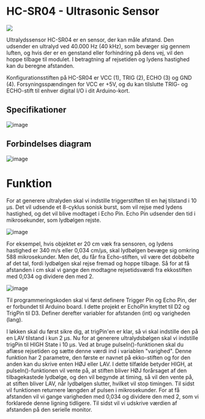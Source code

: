 # HC-SR04 - Ultrasonic Sensor

<img src="https://howtomechatronics.com/wp-content/uploads/2015/07/Ultrasonic-Sensor-HC-SR04-and-Arduino-Complete-Guide-2-768x432.jpg?ezimgfmt=ng%3Awebp%2Fngcb2" />

Ultralydssensor HC-SR04 er en sensor, der kan måle afstand. Den udsender en ultralyd ved 40.000 Hz (40 kHz), som bevæger sig gennem luften, og hvis der er en genstand eller forhindring på dens vej, vil den hoppe tilbage til modulet. I betragtning af rejsetiden og lydens hastighed kan du beregne afstanden.

Konfigurationsstiften på HC-SR04 er VCC (1), TRIG (2), ECHO (3) og GND (4). Forsyningsspændingen for VCC er +5V, og du kan tilslutte TRIG- og ECHO-stift til enhver digital I/O i dit Arduino-kort.

## Specifikationer
![image](https://user-images.githubusercontent.com/44589560/159899007-ae43fb3b-ab6a-4b67-955d-44e2f68c9138.png)

## Forbindelses diagram

![image](https://user-images.githubusercontent.com/44589560/159899137-8d0b5c4d-c3ab-473c-9a66-011866b3d5fa.png)

# Funktion
For at generere ultralyden skal vi indstille triggerstiften til en høj tilstand i 10 µs. Det vil udsende et 8-cyklus sonisk burst, som vil rejse med lydens hastighed, og det vil blive modtaget i Echo Pin. Echo Pin udsender den tid i mikrosekunder, som lydbølgen rejste.

![image](https://user-images.githubusercontent.com/44589560/159899366-f9403a1b-a197-4f92-adc9-611903a6b51d.png)

For eksempel, hvis objektet er 20 cm væk fra sensoren, og lydens hastighed er 340 m/s eller 0,034 cm/µs, skal lydbølgen bevæge sig omkring 588 mikrosekunder. Men det, du får fra Echo-stiften, vil være det dobbelte af det tal, fordi lydbølgen skal rejse fremad og hoppe tilbage. Så for at få afstanden i cm skal vi gange den modtagne rejsetidsværdi fra ekkostiften med 0,034 og dividere den med 2.

![image](https://user-images.githubusercontent.com/44589560/159899432-4d19153a-cfd5-4925-b112-aa342ee7d7b9.png)

Til programmeringskoden skal vi først definere Trigger Pin og Echo Pin, der er forbundet til Arduino board. I dette projekt er EchoPin knyttet til D2 og TrigPin til D3. Definer derefter variabler for afstanden (int) og varigheden (lang).

I løkken skal du først sikre dig, at trigPin'en er klar, så vi skal indstille den på en LAV tilstand i kun 2 µs. Nu for at generere ultralydsbølgen skal vi indstille trigPin til HIGH State i 10 µs. Ved at bruge pulseIn()-funktionen skal du aflæse rejsetiden og sætte denne værdi ind i variablen "varighed". Denne funktion har 2 parametre, den første er navnet på ekko-stiften og for den anden kan du skrive enten HØJ eller LAV. I dette tilfælde betyder HIGH, at pulseIn()-funktionen vil vente på, at stiften bliver HØJ forårsaget af den tilbagekastede lydbølge, og den vil begynde at timing, så vil den vente på, at stiften bliver LAV, når lydbølgen slutter, hvilket vil stop timingen. Til sidst vil funktionen returnere længden af ​​pulsen i mikrosekunder. For at få afstanden vil vi gange varigheden med 0,034 og dividere den med 2, som vi forklarede denne ligning tidligere. Til sidst vil vi udskrive værdien af ​​afstanden på den serielle monitor.


